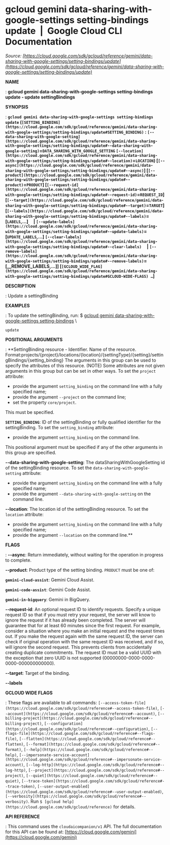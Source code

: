 # gcloud gemini data-sharing-with-google-settings setting-bindings update  |  Google Cloud CLI Documentation

*Source: [https://cloud.google.com/sdk/gcloud/reference/gemini/data-sharing-with-google-settings/setting-bindings/update](https://cloud.google.com/sdk/gcloud/reference/gemini/data-sharing-with-google-settings/setting-bindings/update)*

**NAME**

: **gcloud gemini data-sharing-with-google-settings setting-bindings update - update settingBindings**

**SYNOPSIS**

: **`gcloud gemini data-sharing-with-google-settings setting-bindings update` (`[SETTING_BINDING](https://cloud.google.com/sdk/gcloud/reference/gemini/data-sharing-with-google-settings/setting-bindings/update#SETTING_BINDING)` : `[--data-sharing-with-google-setting](https://cloud.google.com/sdk/gcloud/reference/gemini/data-sharing-with-google-settings/setting-bindings/update#--data-sharing-with-google-setting)`=`DATA_SHARING_WITH_GOOGLE_SETTING` `[--location](https://cloud.google.com/sdk/gcloud/reference/gemini/data-sharing-with-google-settings/setting-bindings/update#--location)`=`LOCATION`) [`[--async](https://cloud.google.com/sdk/gcloud/reference/gemini/data-sharing-with-google-settings/setting-bindings/update#--async)`] [`[--product](https://cloud.google.com/sdk/gcloud/reference/gemini/data-sharing-with-google-settings/setting-bindings/update#--product)`=`PRODUCT`] [`[--request-id](https://cloud.google.com/sdk/gcloud/reference/gemini/data-sharing-with-google-settings/setting-bindings/update#--request-id)`=`REQUEST_ID`] [`[--target](https://cloud.google.com/sdk/gcloud/reference/gemini/data-sharing-with-google-settings/setting-bindings/update#--target)`=`TARGET`] [`[--labels](https://cloud.google.com/sdk/gcloud/reference/gemini/data-sharing-with-google-settings/setting-bindings/update#--labels)`=[`LABELS`,…]     | `[--update-labels](https://cloud.google.com/sdk/gcloud/reference/gemini/data-sharing-with-google-settings/setting-bindings/update#--update-labels)`=[`UPDATE_LABELS`,…] `[--clear-labels](https://cloud.google.com/sdk/gcloud/reference/gemini/data-sharing-with-google-settings/setting-bindings/update#--clear-labels)`     | `[--remove-labels](https://cloud.google.com/sdk/gcloud/reference/gemini/data-sharing-with-google-settings/setting-bindings/update#--remove-labels)`=[__REMOVE_LABELS,…]] [`[GCLOUD_WIDE_FLAG](https://cloud.google.com/sdk/gcloud/reference/gemini/data-sharing-with-google-settings/setting-bindings/update#GCLOUD-WIDE-FLAGS) …`]**

**DESCRIPTION**

: Update a settingBinding

**EXAMPLES**

: To update the settingBinding, run:
$ [gcloud
gemini data-sharing-with-google-settings setting-bindings](https://cloud.google.com/sdk/gcloud/reference/gemini/data-sharing-with-google-settings/setting-bindings) \
```
update
```

**POSITIONAL ARGUMENTS**

: **SettingBinding resource - Identifier. Name of the resource.
Format:projects/{project}/locations/{location}/{settingType}/{setting}/settingBindings/{setting_binding}
The arguments in this group can be used to specify the attributes of this
resource. (NOTE) Some attributes are not given arguments in this group but can
be set in other ways.
To set the `project` attribute:

- provide the argument `setting_binding` on the command line with a
fully specified name;
- provide the argument `--project` on the command line;
- set the property `core/project`.

This must be specified.

**`SETTING_BINDING`**:
ID of the settingBinding or fully qualified identifier for the settingBinding.
To set the `setting_binding` attribute:

- provide the argument `setting_binding` on the command line.

This positional argument must be specified if any of the other arguments in this
group are specified.

**--data-sharing-with-google-setting**:
The dataSharingWithGoogleSetting id of the settingBinding resource.
To set the `data-sharing-with-google-setting` attribute:

- provide the argument `setting_binding` on the command line with a
fully specified name;
- provide the argument `--data-sharing-with-google-setting` on the
command line.

**--location**:
The location id of the settingBinding resource.
To set the `location` attribute:

- provide the argument `setting_binding` on the command line with a
fully specified name;
- provide the argument `--location` on the command line.**

**FLAGS**

: **--async**:
Return immediately, without waiting for the operation in progress to complete.

**--product**:
Product type of the setting binding. `PRODUCT` must be one
of:

**`gemini-cloud-assist`**:
Gemini Cloud Assist.

**`gemini-code-assist`**:
Gemini Code Assist.

**`gemini-in-bigquery`**:
Gemini in BigQuery.

**--request-id**:
An optional request ID to identify requests. Specify a unique request ID so that
if you must retry your request, the server will know to ignore the request if it
has already been completed. The server will guarantee that for at least 60
minutes since the first request.
For example, consider a situation where you make an initial request and the
request times out. If you make the request again with the same request ID, the
server can check if original operation with the same request ID was received,
and if so, will ignore the second request. This prevents clients from
accidentally creating duplicate commitments.
The request ID must be a valid UUID with the exception that zero UUID is not
supported (00000000-0000-0000-0000-000000000000).

**--target**:
Target of the binding.

**--labels**

**GCLOUD WIDE FLAGS**

: These flags are available to all commands: `[--access-token-file](https://cloud.google.com/sdk/gcloud/reference#--access-token-file)`,
`[--account](https://cloud.google.com/sdk/gcloud/reference#--account)`, `[--billing-project](https://cloud.google.com/sdk/gcloud/reference#--billing-project)`,
`[--configuration](https://cloud.google.com/sdk/gcloud/reference#--configuration)`,
`[--flags-file](https://cloud.google.com/sdk/gcloud/reference#--flags-file)`,
`[--flatten](https://cloud.google.com/sdk/gcloud/reference#--flatten)`, `[--format](https://cloud.google.com/sdk/gcloud/reference#--format)`, `[--help](https://cloud.google.com/sdk/gcloud/reference#--help)`, `[--impersonate-service-account](https://cloud.google.com/sdk/gcloud/reference#--impersonate-service-account)`,
`[--log-http](https://cloud.google.com/sdk/gcloud/reference#--log-http)`,
`[--project](https://cloud.google.com/sdk/gcloud/reference#--project)`, `[--quiet](https://cloud.google.com/sdk/gcloud/reference#--quiet)`, `[--trace-token](https://cloud.google.com/sdk/gcloud/reference#--trace-token)`, `[--user-output-enabled](https://cloud.google.com/sdk/gcloud/reference#--user-output-enabled)`,
`[--verbosity](https://cloud.google.com/sdk/gcloud/reference#--verbosity)`.
Run `$ [gcloud help](https://cloud.google.com/sdk/gcloud/reference)` for details.

**API REFERENCE**

: This command uses the `cloudaicompanion/v1` API. The full
documentation for this API can be found at: [https://cloud.google.com/gemini](https://cloud.google.com/gemini)